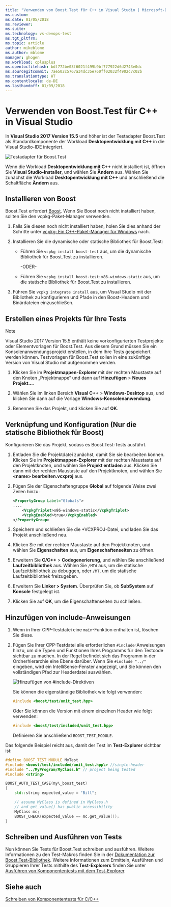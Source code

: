 ```yaml
---
title: "Verwenden von Boost.Test für C++ in Visual Studio | Microsoft-Dokumentation"
ms.custom: 
ms.date: 01/05/2018
ms.reviewer: 
ms.suite: 
ms.technology: vs-devops-test
ms.tgt_pltfrm: 
ms.topic: article
author: mikeblome
ms.author: mblome
manager: ghogen
ms.workload: cplusplus
ms.openlocfilehash: bdf772be03f6021f499b9bf777922d6d2743e0dc
ms.sourcegitcommit: 7ae502c5767a34dc35e760ff02032f4902c7c02b
ms.translationtype: HT
ms.contentlocale: de-DE
ms.lasthandoff: 01/09/2018
---
```

# <a name="how-to-use-boosttest-for-c-in-visual-studio"></a>Verwenden von Boost.Test für C++ in Visual Studio

In **Visual Studio 2017 Version 15.5** und höher ist der Testadapter Boost.Test als Standardkomponente der Workload **Desktopentwicklung mit C++** in die Visual Studio-IDE integriert.

![Testadapter für Boost.Test](media/cpp-boost-component.png "Testadapter für die Boot.Test-Komponente")

Wenn die Workload **Desktopentwicklung mit C++** nicht installiert ist, öffnen Sie **Visual Studio-Installer**, und wählen Sie **Ändern** aus. Wählen Sie zunächst die Workload **Desktopentwicklung mit C++** und anschließend die Schaltfläche **Ändern** aus.

## <a name="install-boost"></a>Installieren von Boost

Boost.Test erfordert [Boost](http://www.boost.org/). Wenn Sie Boost noch nicht installiert haben, sollten Sie den vcpkg-Paket-Manager verwenden.

1. Falls Sie diesen noch nicht installiert haben, holen Sie dies anhand der Schritte unter [vcpkg: Ein C++-Paket-Manager für Windows](/cpp/vcpkg) nach.

1. Installieren Sie die dynamische oder statische Bibliothek für Boost.Test:

    - Führen Sie `vcpkg install boost-test` aus, um die dynamische Bibliothek für Boost.Test zu installieren.
    
       -ODER-
       
    - Führen Sie `vcpkg install boost-test:x86-windows-static` aus, um die statische Bibliothek für Boost.Test zu installieren.

1. Führen Sie `vcpkg integrate install` aus, um Visual Studio mit der Bibliothek zu konfigurieren und Pfade in den Boost-Headern und Binärdateien einzuschließen.

## <a name="create-a-project-for-your-tests"></a>Erstellen eines Projekts für Ihre Tests

> [!NOTE]
> Visual Studio 2017 Version 15.5 enthält keine vorkonfigurierten Testprojekte oder Elementvorlagen für Boost.Test. Aus diesem Grund müssen Sie ein Konsolenanwendungsprojekt erstellen, in dem Ihre Tests gespeichert werden können. Testvorlagen für Boost.Test sollen in eine zukünftige Version von Visual Studio mit aufgenommen werden.

1. Klicken Sie im **Projektmappen-Explorer** mit der rechten Maustaste auf den Knoten „Projektmappe“ und dann auf **Hinzufügen** > **Neues Projekt...**.

1. Wählen Sie im linken Bereich **Visual C++** > **Windows-Desktop** aus, und klicken Sie dann auf die Vorlage **Windows-Konsolenanwendung**.

1. Benennen Sie das Projekt, und klicken Sie auf **OK**.

## <a name="link-and-configuration-boost-static-library-only"></a>Verknüpfung und Konfiguration (Nur die statische Bibliothek für Boost)

Konfigurieren Sie das Projekt, sodass es Boost.Test-Tests ausführt.

1. Entladen Sie die Projektdatei zunächst, damit Sie sie bearbeiten können. Klicken Sie im **Projektmappen-Explorer** mit der rechten Maustaste auf den Projektknoten, und wählen Sie **Projekt entladen** aus. Klicken Sie dann mit der rechten Maustaste auf den Projektknoten, und wählen Sie **<name\> bearbeiten.vcxproj** aus.

1. Fügen Sie der Eigenschaftengruppe **Global** auf folgende Weise zwei Zeilen hinzu:

    ```xml
    <PropertyGroup Label="Globals">
    ....
        <VcpkgTriplet>x86-windows-static</VcpkgTriplet>
        <VcpkgEnabled>true</VcpkgEnabled>
    </PropertyGroup>
    ```
1. Speichern und schließen Sie die \*VCXPROJ-Datei, und laden Sie das Projekt anschließend neu.

1. Klicken Sie mit der rechten Maustaste auf den Projektknoten, und wählen Sie **Eigenschaften** aus, um **Eigenschaftenseiten** zu öffnen.

1. Erweitern Sie **C/C++** > **Codegenerierung**, und wählen Sie anschließend **Laufzeitbibliothek** aus. Wählen Sie `/MTd` aus, um die statische Laufzeitbibliothek zu debuggen, oder `/MT`, um die statische Laufzeitbibliothek freizugeben.

1. Erweitern Sie **Linker > System**. Überprüfen Sie, ob **SubSystem** auf **Konsole** festgelegt ist.

1. Klicken Sie auf **OK**, um die Eigenschaftenseiten zu schließen.

## <a name="add-include-directives"></a>Hinzufügen von include-Anweisungen

1. Wenn in Ihrer CPP-Testdatei eine `main`-Funktion enthalten ist, löschen Sie diese.

1. Fügen Sie Ihrer CPP-Testdatei alle erforderlichen `#include`-Anweisungen hinzu, um die Typen und Funktionen Ihres Programms für den Testcode sichtbar zu machen. In der Regel befindet sich das Programm in der Ordnerhierarchie eine Ebene darüber. Wenn Sie `#include "../"` eingeben, wird ein IntelliSense-Fenster angezeigt, und Sie können den vollständigen Pfad zur Headerdatei auswählen.

   ![Hinzufügen von #include-Direktiven](media/cpp-gtest-includes.png "Hinzufügen von include-Anweisungen zur CPP-Testdatei")

   Sie können die eigenständige Bibliothek wie folgt verwenden:

   ```cpp
   #include <boost/test/unit_test.hpp>
   ```

   Oder Sie können die Version mit einem einzelnen Header wie folgt verwenden:

   ```cpp
   #include <boost/test/included/unit_test.hpp>
   ```

   Definieren Sie anschließend `BOOST_TEST_MODULE`.

Das folgende Beispiel reicht aus, damit der Test im **Test-Explorer** sichtbar ist:

```cpp
#define BOOST_TEST_MODULE MyTest
#include <boost/test/included/unit_test.hpp\> //single-header
#include "../MyProgram/MyClass.h" // project being tested
#include <string>

BOOST_AUTO_TEST_CASE(my\_boost_test)
{
    std::string expected_value = "Bill";

    // assume MyClass is defined in MyClass.h
    // and get_value() has public accessibility
    MyClass mc;
    BOOST_CHECK(expected_value == mc.get_value());
}
```

## <a name="write-and-run-tests"></a>Schreiben und Ausführen von Tests
Nun können Sie Tests für Boost.Test schreiben und ausführen. Weitere Informationen zu den Test-Makros finden Sie in der [Dokumentation zur Boost.Test-Bibliothek](http://www.boost.org/doc/libs/1_38_0/libs/test/doc/html/index.html). Weitere Informationen zum Ermitteln, Ausführen und Gruppieren Ihrer Tests mithilfe des **Test-Explorers** finden Sie unter [Ausführen von Komponententests mit dem Test-Explorer](run-unit-tests-with-test-explorer.md).

## <a name="see-also"></a>Siehe auch
[Schreiben von Komponententests für C/C++](writing-unit-tests-for-c-cpp.md)
